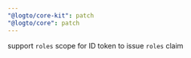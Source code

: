 ```yaml
---
"@logto/core-kit": patch
"@logto/core": patch
---
```


support `roles` scope for ID token to issue `roles` claim

